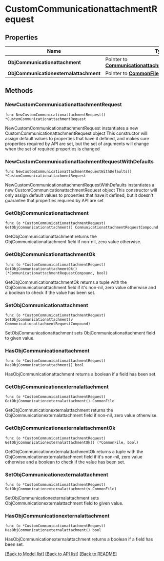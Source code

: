 # CustomCommunicationattachmentRequest

## Properties

Name | Type | Description | Notes
------------ | ------------- | ------------- | -------------
**ObjCommunicationattachment** | Pointer to [**CommunicationattachmentRequestCompound**](CommunicationattachmentRequestCompound.md) |  | [optional] 
**ObjCommunicationexternalattachment** | Pointer to [**CommonFile**](CommonFile.md) |  | [optional] 

## Methods

### NewCustomCommunicationattachmentRequest

`func NewCustomCommunicationattachmentRequest() *CustomCommunicationattachmentRequest`

NewCustomCommunicationattachmentRequest instantiates a new CustomCommunicationattachmentRequest object
This constructor will assign default values to properties that have it defined,
and makes sure properties required by API are set, but the set of arguments
will change when the set of required properties is changed

### NewCustomCommunicationattachmentRequestWithDefaults

`func NewCustomCommunicationattachmentRequestWithDefaults() *CustomCommunicationattachmentRequest`

NewCustomCommunicationattachmentRequestWithDefaults instantiates a new CustomCommunicationattachmentRequest object
This constructor will only assign default values to properties that have it defined,
but it doesn't guarantee that properties required by API are set

### GetObjCommunicationattachment

`func (o *CustomCommunicationattachmentRequest) GetObjCommunicationattachment() CommunicationattachmentRequestCompound`

GetObjCommunicationattachment returns the ObjCommunicationattachment field if non-nil, zero value otherwise.

### GetObjCommunicationattachmentOk

`func (o *CustomCommunicationattachmentRequest) GetObjCommunicationattachmentOk() (*CommunicationattachmentRequestCompound, bool)`

GetObjCommunicationattachmentOk returns a tuple with the ObjCommunicationattachment field if it's non-nil, zero value otherwise
and a boolean to check if the value has been set.

### SetObjCommunicationattachment

`func (o *CustomCommunicationattachmentRequest) SetObjCommunicationattachment(v CommunicationattachmentRequestCompound)`

SetObjCommunicationattachment sets ObjCommunicationattachment field to given value.

### HasObjCommunicationattachment

`func (o *CustomCommunicationattachmentRequest) HasObjCommunicationattachment() bool`

HasObjCommunicationattachment returns a boolean if a field has been set.

### GetObjCommunicationexternalattachment

`func (o *CustomCommunicationattachmentRequest) GetObjCommunicationexternalattachment() CommonFile`

GetObjCommunicationexternalattachment returns the ObjCommunicationexternalattachment field if non-nil, zero value otherwise.

### GetObjCommunicationexternalattachmentOk

`func (o *CustomCommunicationattachmentRequest) GetObjCommunicationexternalattachmentOk() (*CommonFile, bool)`

GetObjCommunicationexternalattachmentOk returns a tuple with the ObjCommunicationexternalattachment field if it's non-nil, zero value otherwise
and a boolean to check if the value has been set.

### SetObjCommunicationexternalattachment

`func (o *CustomCommunicationattachmentRequest) SetObjCommunicationexternalattachment(v CommonFile)`

SetObjCommunicationexternalattachment sets ObjCommunicationexternalattachment field to given value.

### HasObjCommunicationexternalattachment

`func (o *CustomCommunicationattachmentRequest) HasObjCommunicationexternalattachment() bool`

HasObjCommunicationexternalattachment returns a boolean if a field has been set.


[[Back to Model list]](../README.md#documentation-for-models) [[Back to API list]](../README.md#documentation-for-api-endpoints) [[Back to README]](../README.md)


